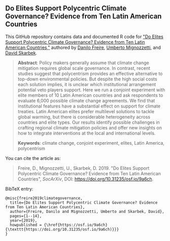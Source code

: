 ## Do Elites Support Polycentric Climate Governance? Evidence from Ten Latin American Countries

This GitHub repository contains data and documented R code for ["Do Elites Support Polycentric Climate Governance? Evidence from Ten Latin American Countries,"](https://doi.org/10.31235/osf.io/9a6ch) authored by [Danilo Freire](http://danilofreire.github.io), [Umberto Mignozzetti](http://umbertomig.com), and [David Skarbek](http://davidskarbek.com).

> **Abstract**: Policy makers generally assume that climate change mitigation requires global scale governance. In contrast, recent studies suggest that polycentrism provides an effective alternative to top-down environmental policies. But despite the high social costs each solution implies, it is unclear which institutional arrangement potential veto players support. Here we run a conjoint experiment with elite members of 10 Latin American countries and ask respondents to evaluate 6,000 possible climate change agreements. We find that institutional features have a substantial effect on support for climate treaties. Latin American elites prefer multilevel solutions to tackle global warming, but there is considerable heterogeneity across countries and elite types. Our results identify possible challenges in crafting regional climate mitigation policies and offer new insights on how to integrate interventions at the local and international levels.<Paste>
>
> **Keywords**: climate change, conjoint experiment, elites, Latin America, polycentrism

You can cite the article as: 

> Freire, D., Mignozzetti, U., Skarbek, D. 2019. "Do Elites Support Polycentric Climate Governance? Evidence from Ten Latin American Countries", _SocArXiv_, DOI: <https://doi.org/10.31235/osf.io/9a6ch>.

BibTeX entry:

```
@misc{freire2019climategovernance,
  title={Do Elites Support Polycentric Climate Governance? Evidence from Ten Latin American Countries},
  author={Freire, Danilo and Mignozzetti, Umberto and Skarbek, David},
  pages={1--14},
  year={2019},
  howpublished = {\href{https://osf.io/9a6ch}{\texttt{https://doi.org/10.31235/osf.io/9a6ch)}}}
}
```
